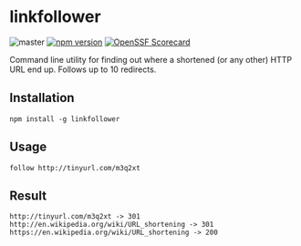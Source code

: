 # linkfollower

![master](https://github.com/jksolbakken/linkfollower/workflows/master/badge.svg)
[![npm version](https://badge.fury.io/js/linkfollower.png)](https://badge.fury.io/js/linkfollower)
[![OpenSSF Scorecard](https://api.securityscorecards.dev/projects/github.com/jksolbakken/linkfollower/badge)](https://securityscorecards.dev/viewer/?uri=github.com/jksolbakken/linkfollower)

Command line utility for finding out where a shortened (or any other) HTTP URL end up.
Follows up to 10 redirects.

## Installation
```
npm install -g linkfollower
```

## Usage

```
follow http://tinyurl.com/m3q2xt
```

## Result
```
http://tinyurl.com/m3q2xt -> 301
http://en.wikipedia.org/wiki/URL_shortening -> 301
https://en.wikipedia.org/wiki/URL_shortening -> 200
```